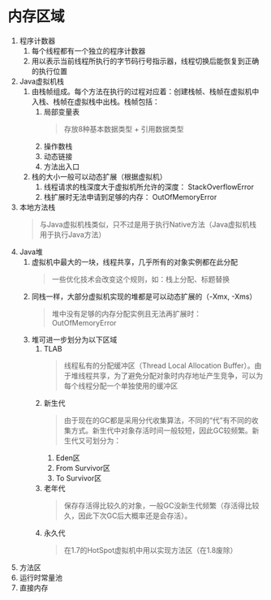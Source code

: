 # 内存区域
1. 程序计数器
    1. 每个线程都有一个独立的程序计数器
    2. 用以表示当前线程所执行的字节码行号指示器，线程切换后能恢复到正确的执行位置
2. Java虚拟机栈
    1. 由栈帧组成。每个方法在执行的过程对应着：创建栈帧、栈帧在虚拟机中入栈、栈帧在虚拟栈中出栈。栈帧包括：
        1. 局部变量表
            > 存放8种基本数据类型 + 引用数据类型
        2. 操作数栈
        3. 动态链接
        4. 方法出入口
    2. 栈的大小一般可以动态扩展（根据虚拟机）
        1. 线程请求的栈深度大于虚拟机所允许的深度： StackOverflowError
        2. 栈扩展时无法申请到足够的内存： OutOfMemoryError
3. 本地方法栈
    > 与Java虚拟机栈类似，只不过是用于执行Native方法（Java虚拟机栈用于执行Java方法）
4. Java堆
    1. 虚拟机中最大的一块，线程共享，几乎所有的对象实例都在此分配
        > 一些优化技术会改变这个规则，如：栈上分配、标题替换
    2. 同栈一样，大部分虚拟机实现的堆都是可以动态扩展的（-Xmx, -Xms）
        > 堆中没有足够的内存分配实例且无法再扩展时： OutOfMemoryError
    3. 堆可进一步划分为以下区域
        1. TLAB
            > 线程私有的分配缓冲区（Thread Local Allocation Buffer）。由于堆线程共享，为了避免分配对象时内存地址产生竞争，可以为每个线程分配一个单独使用的缓冲区
        2. 新生代
            > 由于现在的GC都是采用分代收集算法，不同的“代”有不同的收集方式。新生代中对象存活时间一般较短，因此GC较频繁。新生代又可划分为：
            1. Eden区
            2. From Survivor区
            3. To Survivor区
        3. 老年代
            > 保存存活得比较久的对象，一般GC没新生代频繁（存活得比较久，因此下次GC后大概率还是会存活）。
        4. 永久代
            > 在1.7的HotSpot虚拟机中用以实现方法区（在1.8废除）
5. 方法区
6. 运行时常量池
7. 直接内存
